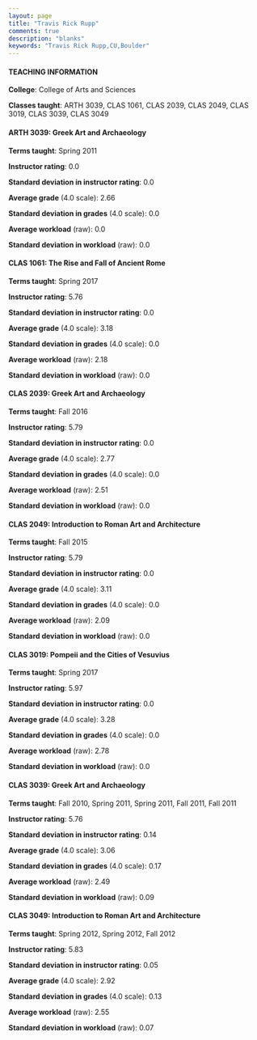 ```yaml
---
layout: page
title: "Travis Rick Rupp" 
comments: true
description: "blanks"
keywords: "Travis Rick Rupp,CU,Boulder"
---
```

<head>
<script src="https://ajax.googleapis.com/ajax/libs/jquery/2.1.3/jquery.min.js"></script>
<script src="https://dl.dropboxusercontent.com/s/pc42nxpaw1ea4o9/highcharts.js?dl=0"></script>
<!-- <script src="../assets/js/highcharts.js"></script> -->
<style type="text/css">@font-face {
	font-family: "Bebas Neue";
	src: url(https://www.filehosting.org/file/details/544349/BebasNeue Regular.otf) format("opentype");
	}
	h1.Bebas { 
		font-family: "Bebas Neue", Verdana, Tahoma;
	}
</style>
</head>
	   
#### TEACHING INFORMATION

**College**: College of Arts and Sciences

**Classes taught**: ARTH 3039, CLAS 1061, CLAS 2039, CLAS 2049, CLAS 3019, CLAS 3039, CLAS 3049

#### ARTH 3039: Greek Art and Archaeology

**Terms taught**: Spring 2011

**Instructor rating**: 0.0

**Standard deviation in instructor rating**: 0.0

**Average grade** (4.0 scale): 2.66

**Standard deviation in grades** (4.0 scale): 0.0

**Average workload** (raw): 0.0

**Standard deviation in workload** (raw): 0.0

#### CLAS 1061: The Rise and Fall of Ancient Rome

**Terms taught**: Spring 2017

**Instructor rating**: 5.76

**Standard deviation in instructor rating**: 0.0

**Average grade** (4.0 scale): 3.18

**Standard deviation in grades** (4.0 scale): 0.0

**Average workload** (raw): 2.18

**Standard deviation in workload** (raw): 0.0

#### CLAS 2039: Greek Art and Archaeology

**Terms taught**: Fall 2016

**Instructor rating**: 5.79

**Standard deviation in instructor rating**: 0.0

**Average grade** (4.0 scale): 2.77

**Standard deviation in grades** (4.0 scale): 0.0

**Average workload** (raw): 2.51

**Standard deviation in workload** (raw): 0.0

#### CLAS 2049: Introduction to Roman Art and Architecture

**Terms taught**: Fall 2015

**Instructor rating**: 5.79

**Standard deviation in instructor rating**: 0.0

**Average grade** (4.0 scale): 3.11

**Standard deviation in grades** (4.0 scale): 0.0

**Average workload** (raw): 2.09

**Standard deviation in workload** (raw): 0.0

#### CLAS 3019: Pompeii and the Cities of Vesuvius

**Terms taught**: Spring 2017

**Instructor rating**: 5.97

**Standard deviation in instructor rating**: 0.0

**Average grade** (4.0 scale): 3.28

**Standard deviation in grades** (4.0 scale): 0.0

**Average workload** (raw): 2.78

**Standard deviation in workload** (raw): 0.0

#### CLAS 3039: Greek Art and Archaeology

**Terms taught**: Fall 2010, Spring 2011, Spring 2011, Fall 2011, Fall 2011

**Instructor rating**: 5.76

**Standard deviation in instructor rating**: 0.14

**Average grade** (4.0 scale): 3.06

**Standard deviation in grades** (4.0 scale): 0.17

**Average workload** (raw): 2.49

**Standard deviation in workload** (raw): 0.09

#### CLAS 3049: Introduction to Roman Art and Architecture

**Terms taught**: Spring 2012, Spring 2012, Fall 2012

**Instructor rating**: 5.83

**Standard deviation in instructor rating**: 0.05

**Average grade** (4.0 scale): 2.92

**Standard deviation in grades** (4.0 scale): 0.13

**Average workload** (raw): 2.55

**Standard deviation in workload** (raw): 0.07

